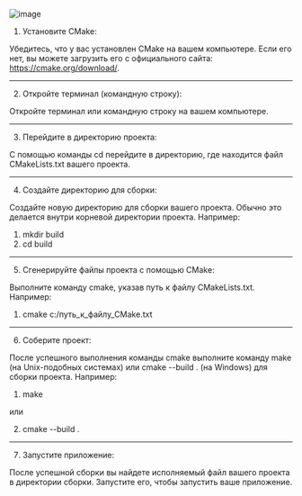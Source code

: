 ![image](https://github.com/Tabyretkadp/TaskList/assets/134435998/222926be-fc6f-492d-8e7c-4a72ca9b90af)
1) Установите CMake:

Убедитесь, что у вас установлен CMake на вашем компьютере. Если его нет, вы можете загрузить его с официального сайта: https://cmake.org/download/.

--------------------------------------------------------------------------

2) Откройте терминал (командную строку):

Откройте терминал или командную строку на вашем компьютере.

--------------------------------------------------------------------------

3) Перейдите в директорию проекта:

С помощью команды cd перейдите в директорию, где находится файл CMakeLists.txt вашего проекта.

--------------------------------------------------------------------------

4) Создайте директорию для сборки:

Создайте новую директорию для сборки вашего проекта. Обычно это делается внутри корневой директории проекта. Например:

1. mkdir build
2. cd build

--------------------------------------------------------------------------

5) Сгенерируйте файлы проекта с помощью CMake:

Выполните команду cmake, указав путь к файлу CMakeLists.txt. Например:

1. cmake c:/путь_к_файлу_CMake.txt

--------------------------------------------------------------------------

6) Соберите проект:

После успешного выполнения команды cmake выполните команду make (на Unix-подобных системах) или cmake --build . (на Windows) для сборки проекта. Например:

1. make

или

2. cmake --build .

--------------------------------------------------------------------------

7) Запустите приложение:

После успешной сборки вы найдете исполняемый файл вашего проекта в директории сборки. Запустите его, чтобы запустить ваше приложение.
